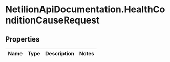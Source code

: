 # NetilionApiDocumentation.HealthConditionCauseRequest

## Properties
Name | Type | Description | Notes
------------ | ------------- | ------------- | -------------


